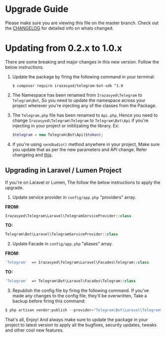 Upgrade Guide
=============

Please make sure you are viewing this file on the master branch. Check out the [CHANGELOG](https://github.com/irazasyed/telegram-bot-sdk/blob/master/CHANGELOG.md) for detailed info on whats changed.

# Updating from 0.2.x to 1.0.x

There are some breaking and major changes in this new version. Follow the below instructions.

1. Update the package by firing the following command in your terminal:
   
   ```
   $ composer require irazasyed/telegram-bot-sdk ^1.0
   ```
   
2. The Namespace has been renamed from `Irazasyed\Telegram` to `Telegram\Bot`, So you need to update the namespace across your project wherever you're injecting any of the classes from the Package.

3. The `Telegram.php` file has been renamed to `Api.php`, Hence you need to change `Irazasyed\Telegram\Telegram` to `Telegram\Bot\Api` if you're injecting in your project or initilizating the library. Ex:

   ```php
   $telegram = new Telegram\Bot\Api($token);
   ```
   
4. If you're using `sendAudio()` method anywhere in your project, Make sure you update that as per the new parameters and API change. Refer changelog and [this](https://github.com/irazasyed/telegram-bot-sdk/blob/master/src/Api.php#L297-L324).

## Upgrading in Laravel / Lumen Project
If you're on Laravel or Lumen, The follow the below instructions to apply the upgrade.

 1. Update service provider in `config/app.php` "providers" array.

 **FROM:** 
 
 ```php
 Irazasyed\Telegram\Laravel\TelegramServiceProvider::class
 ```
 
 **TO:**
 
 ```php
 Telegram\Bot\Laravel\TelegramServiceProvider::class
 ```
 
 2. Update Facade in `config/app.php` "aliases" array.
 
 **FROM:**
 
 ```php
 'Telegram'  => Irazasyed\Telegram\Laravel\Facades\Telegram::class
 ```
 
 **TO:**
 
 ```php
 'Telegram'  => Telegram\Bot\Laravel\Facades\Telegram::class
 ```
 
 3. Republish the config file by firing the following command. If you've made any changes to the config file, they'll be overwritten, Take a backup before firing this command:
 
 ```php
 $ php artisan vendor:publish --provider="Telegram\Bot\Laravel\TelegramServiceProvider" --force
 ```
 
 That's all, Enjoy! And always make sure to update the package in your project to latest version to apply all the bugfixes, security updates, tweaks and other cool new features.
 
 